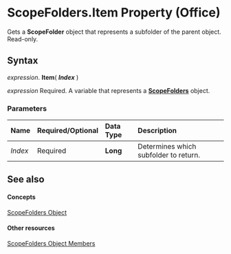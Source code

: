 
# ScopeFolders.Item Property (Office)

Gets a  **ScopeFolder** object that represents a subfolder of the parent object. Read-only.


## Syntax

 _expression_. **Item**( **_Index_** )

 _expression_ Required. A variable that represents a **[ScopeFolders](25faab39-5309-3560-81a8-e969591cfddb.md)** object.


### Parameters



|**Name**|**Required/Optional**|**Data Type**|**Description**|
|:-----|:-----|:-----|:-----|
| _Index_|Required|**Long**|Determines which subfolder to return.|

## See also


#### Concepts


[ScopeFolders Object](25faab39-5309-3560-81a8-e969591cfddb.md)
#### Other resources


[ScopeFolders Object Members](0315c4f3-c3a4-9c6a-6163-6b89441bd2d2.md)
